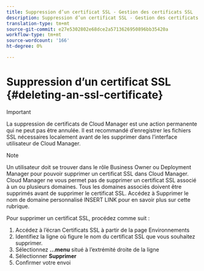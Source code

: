 ```yaml
---
title: Suppression d’un certificat SSL - Gestion des certificats SSL
description: Suppression d’un certificat SSL - Gestion des certificats SSL
translation-type: tm+mt
source-git-commit: e27e5302802e68dce2a5713626950896bb35420a
workflow-type: tm+mt
source-wordcount: '166'
ht-degree: 0%

---
```



# Suppression d’un certificat SSL {#deleting-an-ssl-certificate}

>[!IMPORTANT]
>La suppression de certificats de Cloud Manager est une action permanente qui ne peut pas être annulée. Il est recommandé d’enregistrer les fichiers SSL nécessaires localement avant de les supprimer dans l’interface utilisateur de Cloud Manager.

>[!NOTE]
>Un utilisateur doit se trouver dans le rôle Business Owner ou Deployment Manager pour pouvoir supprimer un certificat SSL dans Cloud Manager. Cloud Manager ne vous permet pas de supprimer un certificat SSL associé à un ou plusieurs domaines.  Tous les domaines associés doivent être supprimés avant de supprimer le certificat SSL. Accédez à Supprimer le nom de domaine personnalisé INSERT LINK pour en savoir plus sur cette rubrique.

Pour supprimer un certificat SSL, procédez comme suit :

1. Accédez à l’écran Certificats SSL à partir de la page Environnements
1. Identifiez la ligne où figure le nom du certificat SSL que vous souhaitez supprimer.
1. Sélectionnez **...menu** situé à l’extrémité droite de la ligne
1. Sélectionner **Supprimer**
1. Confirmer votre envoi
